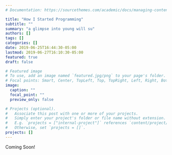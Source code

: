 ```yaml
---
# Documentation: https://sourcethemes.com/academic/docs/managing-content/

title: "How I Started Programming"
subtitle: ""
summary: "a glimpse into young will su"
authors: []
tags: []
categories: []
date: 2019-06-25T16:44:30-05:00
lastmod: 2019-06-27T16:10:30-05:00
featured: true
draft: false

# Featured image
# To use, add an image named `featured.jpg/png` to your page's folder.
# Focal points: Smart, Center, TopLeft, Top, TopRight, Left, Right, BottomLeft, Bottom, BottomRight.
image:
  caption: ""
  focal_point: ""
  preview_only: false

# Projects (optional).
#   Associate this post with one or more of your projects.
#   Simply enter your project's folder or file name without extension.
#   E.g. `projects = ["internal-project"]` references `content/project/deep-learning/index.md`.
#   Otherwise, set `projects = []`.
projects: []
---
```

Coming Soon!